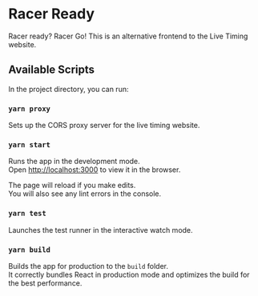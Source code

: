 # Racer Ready

Racer ready? Racer Go! This is an alternative frontend to the Live Timing website. 

## Available Scripts

In the project directory, you can run:

### `yarn proxy`

Sets up the CORS proxy server for the live timing website.

### `yarn start`

Runs the app in the development mode.\
Open [http://localhost:3000](http://localhost:3000) to view it in the browser.

The page will reload if you make edits.\
You will also see any lint errors in the console.

### `yarn test`

Launches the test runner in the interactive watch mode.

### `yarn build`

Builds the app for production to the `build` folder.\
It correctly bundles React in production mode and optimizes the build for the best performance.

